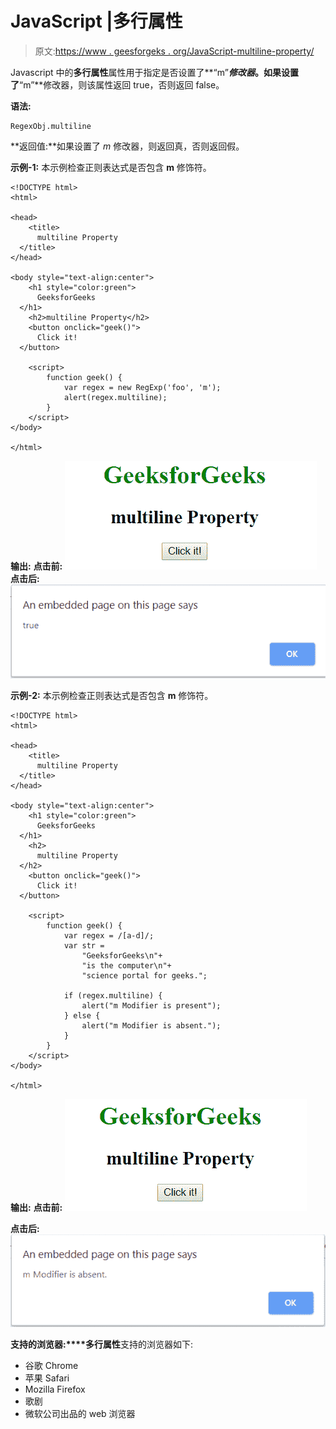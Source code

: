 # JavaScript |多行属性

> 原文:[https://www . geesforgeks . org/JavaScript-multiline-property/](https://www.geeksforgeeks.org/javascript-multiline-property/)

Javascript 中的**多行属性**属性用于指定是否设置了**“m”***修改器*。如果设置了**“m”**修改器，则该属性返回 true，否则返回 false。

**语法:**

```
RegexObj.multiline
```

**返回值:**如果设置了 *m* 修改器，则返回真，否则返回假。

**示例-1:** 本示例检查正则表达式是否包含 **m** 修饰符。

```
<!DOCTYPE html>
<html>

<head>
    <title>
      multiline Property
  </title>
</head>

<body style="text-align:center">
    <h1 style="color:green">
      GeeksforGeeks
  </h1>
    <h2>multiline Property</h2>
    <button onclick="geek()">
      Click it!
  </button>

    <script>
        function geek() {
            var regex = new RegExp('foo', 'm');
            alert(regex.multiline);
        }
    </script>
</body>

</html>
```

**输出:**
**点击前:**
![multiline](img/764ff826b4ff88b98df8cf5e91b2da8c.png)
**点击后:**
![multiline](img/17d713ae9a6c4b42ea4b451bb76162a3.png)

**示例-2:** 本示例检查正则表达式是否包含 **m** 修饰符。

```
<!DOCTYPE html>
<html>

<head>
    <title>
      multiline Property
  </title>
</head>

<body style="text-align:center">
    <h1 style="color:green">
      GeeksforGeeks
  </h1>
    <h2>
      multiline Property
  </h2>
    <button onclick="geek()">
      Click it!
  </button>

    <script>
        function geek() {
            var regex = /[a-d]/;
            var str =
                "GeeksforGeeks\n"+
                "is the computer\n"+
                "science portal for geeks.";

            if (regex.multiline) {
                alert("m Modifier is present");
            } else {
                alert("m Modifier is absent.");
            }
        }
    </script>
</body>

</html>
```

**输出:**
**点击前:**
![multiline](img/a3eaa3df7f8d0c209cba28d971c7e883.png)

**点击后:**
![multiline](img/08b56b48638f3fde99031e466916eaec.png)

**支持的浏览器:****多行属性**支持的浏览器如下:

*   谷歌 Chrome
*   苹果 Safari
*   Mozilla Firefox
*   歌剧
*   微软公司出品的 web 浏览器
